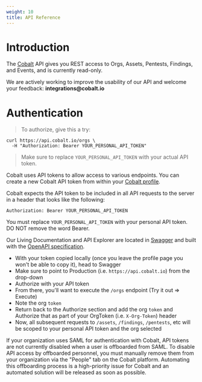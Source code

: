 ```yaml
---
weight: 10
title: API Reference
---
```


# Introduction

The [Cobalt](https://cobalt.io) API gives you REST access to Orgs, Assets, Pentests, Findings, and Events, and is
currently read-only.

<aside class="notice">
We are actively working to improve the usability of our API and welcome your feedback: <strong>integrations@cobalt.io</strong>
</aside>

# Authentication

> To authorize, give this a try:

```shell
curl https://api.cobalt.io/orgs \
  -H "Authorization: Bearer YOUR_PERSONAL_API_TOKEN"
```

> Make sure to replace `YOUR_PERSONAL_API_TOKEN` with your actual API token.

Cobalt uses API tokens to allow access to various endpoints. You can create a new Cobalt API token from within your
<a href="https://app.cobalt.io/settings/api-token" rel="nofollow">Cobalt profile</a>.

Cobalt expects the API token to be included in all API requests to the server in a header that looks like the following:

`Authorization: Bearer YOUR_PERSONAL_API_TOKEN`

<aside class="notice">
You must replace <code>YOUR_PERSONAL_API_TOKEN</code> with your personal API token.<br>
DO NOT remove the word Bearer.
</aside>

Our Living Documentation and API Explorer are located in [Swagger](https://app.swaggerhub.com/apis/CobaltLab/cobalt-api/)
and built with the [OpenAPI specification](https://swagger.io/specification/).
 - With your token copied locally (once you leave the profile page you won't be able to copy it), head to Swagger
 - Make sure to point to Production (i.e. `https://api.cobalt.io`) from the drop-down
 - Authorize with your API token
 - From there, you'll want to execute the `/orgs` endpoint (Try it out => Execute)
 - Note the org `token`
 - Return back to the Authorize section and add the org `token` and Authorize that as part of your OrgToken (i.e. `X-Org-Token`) header
 - Now, all subsequent requests to `/assets`, `/findings`, `/pentests`, etc will be scoped to your personal API token and the org selected

<aside class="warning">
If your organization uses SAML for authentication with Cobalt, API tokens are not currently disabled
when a user is offboarded from SAML. To disable API access by offboarded personnel, you must
manually remove them from your organization via the "People" tab on the Cobalt platform. Automating
this offboarding process is a high-priority issue for Cobalt and an automated solution will be
released as soon as possible.
</aside>

